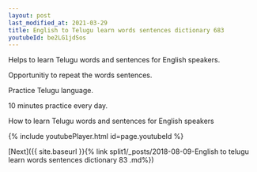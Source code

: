 ```yaml
---
layout: post
last_modified_at: 2021-03-29
title: English to Telugu learn words sentences dictionary 683 
youtubeId: be2LG1jdSos
---
```

 
 
Helps to learn Telugu words and sentences for English speakers.

Opportunitiy to repeat the words sentences. 

Practice Telugu language. 
 
10 minutes practice every day. 
 
How to learn Telugu words and sentences for English speakers 
 
{% include youtubePlayer.html id=page.youtubeId %}
 
 
[Next]({{ site.baseurl }}{% link  split1/_posts/2018-08-09-English to telugu learn words sentences dictionary 83 .md%})
 
